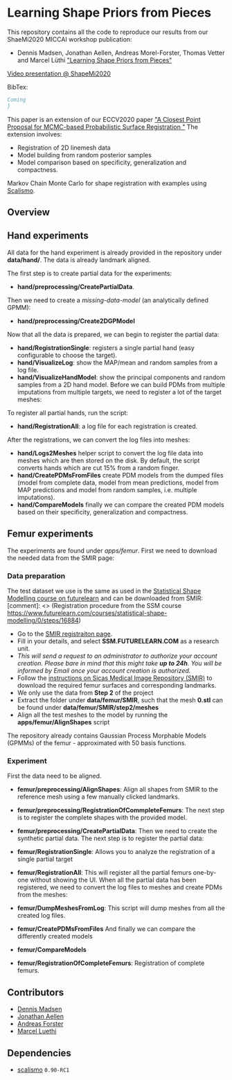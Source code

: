 # Learning Shape Priors from Pieces

This repository contains all the code to reproduce our results from our ShaeMi2020 MICCAI workshop publication:
- Dennis Madsen, Jonathan Aellen, Andreas Morel-Forster, Thomas Vetter and Marcel Lüthi ["Learning Shape Priors from Pieces"](#) 

[Video presentation @ ShapeMi2020](https://www.youtube.com/watch?v=YqFhwr8VFOs)

BibTex:
```bibtex
Coming
}
```

This paper is an extension of our ECCV2020 paper ["A Closest Point Proposal for MCMC-based Probabilistic Surface Registration
"](https://github.com/unibas-gravis/icp-proposal)
The extension involves:
 - Registration of 2D linemesh data
 - Model building from random posterior samples
 - Model comparison based on specificity, generalization and compactness.

Markov Chain Monte Carlo for shape registration with examples using [Scalismo](https://github.com/unibas-gravis/scalismo).


## Overview

## Hand experiments
All data for the hand experiment is already provided in the repository under **data/hand/**. The data is already landmark aligned. 

The first step is to create partial data for the experiments:
 - **hand/preprocessing/CreatePartialData**.
 
Then we need to create a *missing-data-model* (an analytically defined GPMM):
 - **hand/preprocessing/Create2DGPModel**

Now that all the data is prepared, we can begin to register the partial data:
 - **hand/RegistrationSingle**: registers a single partial hand (easy configurable to choose the target).
 - **hand/VisualizeLog**: show the MAP/mean and random samples from a log file.
 - **hand/VisualizeHandModel**: show the principal components and random samples from a 2D hand model.
Before we can build PDMs from multiple imputations from multiple targets, we need to register a lot of the target meshes:
 
 To register all partial hands, run the script:
 - **hand/RegistrationAll**: a log file for each registration is created.
 
 After the registrations, we can convert the log files into meshes:
 - **hand/Logs2Meshes** helper script to convert the log file data into meshes which are then stored on the disk. By default, the script converts hands which are cut 15% from a random finger.
 - **hand/CreatePDMsFromFiles** create PDM models from the dumped files (model from complete data, model from mean predictions, model from MAP predictions and model from random samples, i.e. multiple imputations).
 - **hand/CompareModels** finally we can compare the created PDM models based on their specificity, generalization and compactness.


## Femur experiments
The experiments are found under *apps/femur*. First we need to download the needed data from the SMIR page: 

### Data preparation
The test dataset we use is the same as used in the [Statistical Shape Modelling course on futurelearn](https://www.futurelearn.com/courses/statistical-shape-modelling) and can be downloaded from SMIR:
[comment]: <> (Registration procedure from the SSM course <https://www.futurelearn.com/courses/statistical-shape-modelling/0/steps/16884>)

- Go to the [SMIR registraiton page](https://www.smir.ch/Account/Register).
- Fill in your details, and select **SSM.FUTURELEARN.COM** as a research unit.
- *This will send a request to an administrator to authorize your account creation. Please bare in mind that this might take **up to 24h**. You will be informed by Email once your account creation is authorized.*
- Follow the [instructions on Sicas Medical Image Repository (SMIR)](https://www.smir.ch/courses/FutureLearnSSM/2016) to download the required femur surfaces and corresponding landmarks.
- We only use the data from **Step 2** of the project
- Extract the folder under **data/femur/SMIR**, such that the mesh **0.stl** can be found under **data/femur/SMIR/step2/meshes**
- Align all the test meshes to the model by running the **apps/femur/AlignShapes** script

The repository already contains Gaussian Process Morphable Models (GPMMs) of the femur - approximated with 50 basis functions. 

### Experiment
First the data need to be aligned. 
- **femur/preprocessing/AlignShapes**: Align all shapes from SMIR to the reference mesh using a few manually clicked landmarks.
- **femur/preprocessing/RegistrationOfCommpleteFemurs**: The next step is to register the complete shapes with the provided model.
- **femur/preprocessing/CreatePartialData**: Then we need to create the synthetic partial data.
The next step is to register the partial data:
- **femur/RegistrationSingle**: Allows you to analyze the registration of a single partial target
- **femur/RegistrationAll**: This will register all the partial femurs one-by-one without showing the UI.
When all the partial data has been registered, we need to convert the log files to meshes and create PDMs from the meshes:
- **femur/DumpMeshesFromLog**: This script will dump meshes from all the created log files.
- **femur/CreatePDMsFromFiles**
And finally we can compare the differently created models
- **femur/CompareModels**

- **femur/RegistrationOfCompleteFemurs**: Registration of complete femurs.

## Contributors
- [Dennis Madsen](https://github.com/madsendennis)
- [Jonathan Aellen](https://github.com/JonathanAellen)
- [Andreas Forster](https://github.com/Andreas-Forster)
- [Marcel Luethi](https://github.com/marcelluethi)

## Dependencies
- [scalismo](https://github.com/unibas-gravis/scalismo) `0.90-RC1`